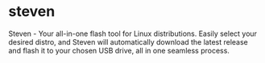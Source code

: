 # steven
Steven - Your all-in-one flash tool for Linux distributions. Easily select your desired distro, and Steven will automatically download the latest release and flash it to your chosen USB drive, all in one seamless process.
